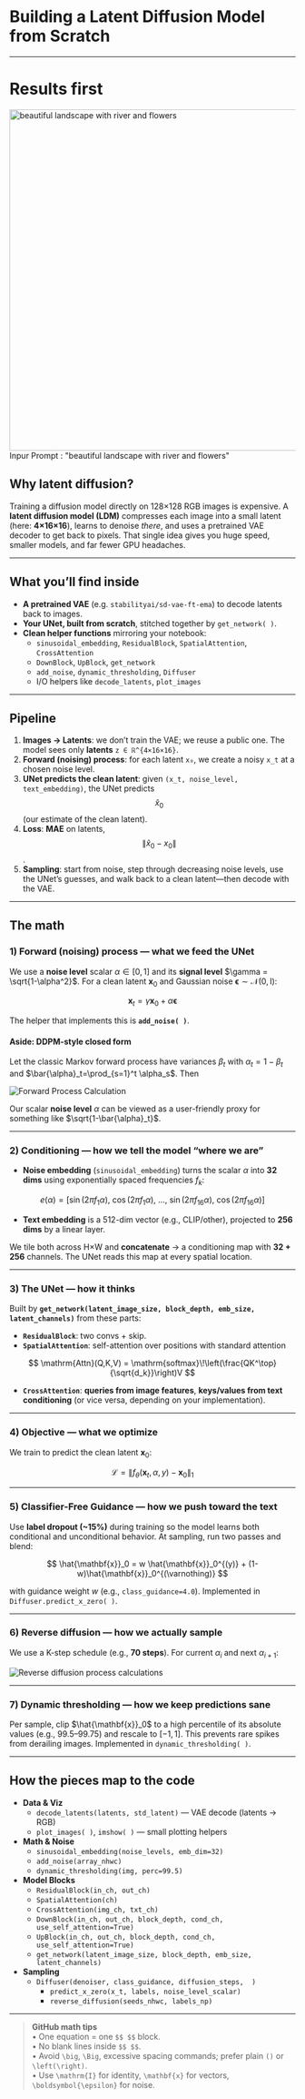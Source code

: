 # Building a Latent Diffusion Model from Scratch
---

# Results first

<img src="Images/output.png" alt="beautiful landscape with river and flowers" width="600" height="600">
Inpur Prompt : "beautiful landscape with river and flowers"

## Why latent diffusion?
Training a diffusion model directly on 128×128 RGB images is expensive. A **latent diffusion model (LDM)** compresses each image into a small latent (here: **4×16×16**), learns to denoise *there*, and uses a pretrained VAE decoder to get back to pixels. That single idea gives you huge speed, smaller models, and far fewer GPU headaches.

---

## What you’ll find inside
- **A pretrained VAE** (e.g. `stabilityai/sd-vae-ft-ema`) to decode latents back to images.
- **Your UNet, built from scratch**, stitched together by `get_network( )`.
- **Clean helper functions** mirroring your notebook:
  - `sinusoidal_embedding`, `ResidualBlock`, `SpatialAttention`, `CrossAttention`
  - `DownBlock`, `UpBlock`, `get_network`
  - `add_noise`, `dynamic_thresholding`, `Diffuser`
  - I/O helpers like `decode_latents`, `plot_images`

---

## Pipeline
1) **Images → Latents**: we don’t train the VAE; we reuse a public one. The model sees only **latents** `z ∈ ℝ^{4×16×16}`.  
2) **Forward (noising) process**: for each latent `x₀`, we create a noisy `x_t` at a chosen noise level.  
3) **UNet predicts the clean latent**: given `(x_t, noise_level, text_embedding)`, the UNet predicts $$\hat{x}_0 $$ (our estimate of the clean latent).  
4) **Loss**: **MAE** on latents, $$\|\hat{x}_0 − x_0\|$$.  
5) **Sampling**: start from noise, step through decreasing noise levels, use the UNet’s guesses, and walk back to a clean latent—then decode with the VAE.

---

## The math

### 1) Forward (noising) process — what we feed the UNet
We use a **noise level** scalar $\alpha \in [0,1]$ and its **signal level** $\gamma = \sqrt{1-\alpha^2}$. For a clean latent $\mathbf{x}_0$ and Gaussian noise $\boldsymbol{\epsilon} \sim \mathcal{N}(0, \mathrm{I})$:

$$
\mathbf{x}_t = \gamma \mathbf{x}_0 + \alpha \boldsymbol{\epsilon}
$$

The helper that implements this is **`add_noise( )`**.

#### Aside: DDPM-style closed form
Let the classic Markov forward process have variances $\beta_t$ with $\alpha_t = 1-\beta_t$ and $\bar{\alpha}_t=\prod_{s=1}^t \alpha_s$. Then

![Forward Process Calculation](Images/Forward.png)

Our scalar **noise level** $\alpha$ can be viewed as a user-friendly proxy for something like $\sqrt{1-\bar{\alpha}_t}$.

---

### 2) Conditioning — how we tell the model “where we are”
- **Noise embedding** (`sinusoidal_embedding`) turns the scalar $\alpha$ into **32 dims** using exponentially spaced frequencies $f_k$:

$$
e(\alpha) = [\sin(2\pi f_1\alpha),\ \cos(2\pi f_1\alpha),\ \ldots,\ \sin(2\pi f_{16}\alpha),\ \cos(2\pi f_{16}\alpha)]
$$

- **Text embedding** is a 512-dim vector (e.g., CLIP/other), projected to **256 dims** by a linear layer.

We tile both across H×W and **concatenate** → a conditioning map with **32 + 256** channels. The UNet reads this map at every spatial location.

---

### 3) The UNet — how it thinks
Built by **`get_network(latent_image_size, block_depth, emb_size, latent_channels)`** from these parts:

- **`ResidualBlock`**: two convs + skip.
- **`SpatialAttention`**: self-attention over positions with standard attention

$$
\mathrm{Attn}(Q,K,V) = \mathrm{softmax}\!\left(\frac{QK^\top}{\sqrt{d_k}}\right)V
$$

- **`CrossAttention`**: **queries from image features**, **keys/values from text conditioning** (or vice versa, depending on your implementation).

---

### 4) Objective — what we optimize
We train to predict the clean latent $\mathbf{x}_0$:

$$
\mathcal{L} = \left\| f_\theta(\mathbf{x}_t, \alpha, y) - \mathbf{x}_0 \right\|_1
$$

---

### 5) Classifier-Free Guidance — how we push toward the text
Use **label dropout (~15%)** during training so the model learns both conditional and unconditional behavior. At sampling, run two passes and blend:

$$
\hat{\mathbf{x}}_0 = w \hat{\mathbf{x}}_0^{(y)} + (1-w)\hat{\mathbf{x}}_0^{(\varnothing)}
$$

with guidance weight $w$ (e.g., `class_guidance=4.0`). Implemented in `Diffuser.predict_x_zero( )`.

---

### 6) Reverse diffusion — how we actually sample
We use a K-step schedule (e.g., **70 steps**). For current $\alpha_i$ and next $\alpha_{i+1}$:

![Reverse diffusion process calculations](Images/Reverse.png)

---

### 7) Dynamic thresholding — how we keep predictions sane
Per sample, clip $\hat{\mathbf{x}}_0$ to a high percentile of its absolute values (e.g., 99.5–99.75) and rescale to $[-1,1]$. This prevents rare spikes from derailing images. Implemented in `dynamic_thresholding( )`.

---

## How the pieces map to the code
- **Data & Viz**
  - `decode_latents(latents, std_latent)` — VAE decode (latents → RGB)
  - `plot_images( )`, `imshow( )` — small plotting helpers
- **Math & Noise**
  - `sinusoidal_embedding(noise_levels, emb_dim=32)`
  - `add_noise(array_nhwc)`
  - `dynamic_thresholding(img, perc=99.5)`
- **Model Blocks**
  - `ResidualBlock(in_ch, out_ch)`
  - `SpatialAttention(ch)`
  - `CrossAttention(img_ch, txt_ch)`
  - `DownBlock(in_ch, out_ch, block_depth, cond_ch, use_self_attention=True)`
  - `UpBlock(in_ch, out_ch, block_depth, cond_ch, use_self_attention=True)`
  - `get_network(latent_image_size, block_depth, emb_size, latent_channels)`
- **Sampling**
  - `Diffuser(denoiser, class_guidance, diffusion_steps,  )`
    - `predict_x_zero(x_t, labels, noise_level_scalar)`
    - `reverse_diffusion(seeds_nhwc, labels_np)`

---


> **GitHub math tips**  
> • One equation = one `$$ $$` block.  
> • No blank lines inside `$$ $$`.  
> • Avoid `\big`, `\Big`, excessive spacing commands; prefer plain `()` or `\left(\right)`.  
> • Use `\mathrm{I}` for identity, `\mathbf{x}` for vectors, `\boldsymbol{\epsilon}` for noise.
